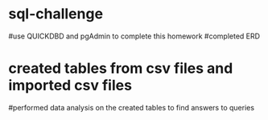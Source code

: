 # sql-challenge
#use QUICKDBD and pgAdmin to complete this homework
#completed ERD
# created tables from csv files and imported csv files
#performed data analysis on the created tables to find answers to queries
